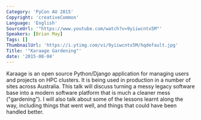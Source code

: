 ```yaml
---
Category: 'PyCon AU 2015'
Copyright: 'creativeCommon'
Language: 'English'
SourceUrl: '"https://www.youtube.com/watch?v=9yiiwcntx5M"'
Speakers: [Brian May]
Tags: []
ThumbnailUrl: 'https://i.ytimg.com/vi/9yiiwcntx5M/hqdefault.jpg'
Title: '"Karaage Gardening"'
date: '2015-08-04'
---
```

Karaage is an open source Python/Django application for managing users and projects on HPC clusters. It is being used in production in a number of sites across Australia. This talk will discuss turning a messy legacy software base into a modern software platform that is much a cleaner mess ("gardening"). I will also talk about some of the lessons learnt along the way, including things that went well, and things that could have been handled better.
